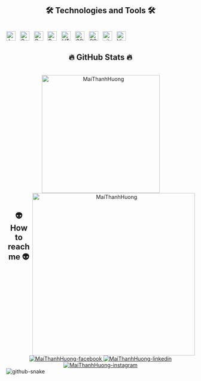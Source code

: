 <!-- Huong Mai -->


<h2 align="center">🛠 Technologies and Tools 🛠</h2>
<br>
<!-- https://simpleicons.org/ -->
<span><img src="https://img.shields.io/badge/JavaScript-282C34?logo=javascript&logoColor=F7DF1E" alt="JavaScript logo" title="JavaScript" height="25" /></span>
&nbsp;
<span><img src="https://img.shields.io/badge/C++-282C34?logo=cplusplus&logoColor=00599C" alt="C++ logo" title="C++" height="25" /></span>
&nbsp;
<span><img src="https://img.shields.io/badge/-282C34?logo=c&logoColor=A8B9CC" alt="C" title="C" height="25" /></span>
&nbsp;
<span><img src="https://img.shields.io/badge/Python-282C34?logo=python&logoColor=3666AB" alt="Python logo" title="MongoDB" height="25" /></span>
&nbsp;
<span><img src="https://img.shields.io/badge/HTML-282C34?logo=html5&logoColor=E34F26" alt="HTML logo" title="HTML5" height="25" /></span>
&nbsp;
<span><img src="https://img.shields.io/badge/CSS-282C34?logo=css3&logoColor=1572B6" alt="CSS logo" title="CSS3" height="25" /></span>
&nbsp;
<span><img src="https://img.shields.io/badge/SQL-282C34?logo=mysql&logoColor=4479A1" alt="SQL logo" title="SQL Server" height="25" /></span>
&nbsp;
<span><img src="https://img.shields.io/badge/git-282C34?logo=git&logoColor=F05032" alt="git logo" title="git" height="25" /></span>
&nbsp;
<span><img src="https://img.shields.io/badge/VS%20Code-282C34?logo=visual-studio-code&logoColor=007ACC" alt="Visual Studio Code logo" title="Visual Studio Code" height="25" /></span>
&nbsp;
 
<br>
<h2 align="center">🔥 GitHub Stats 🔥</h2>
<!-- https://github.com/anuraghazra/github-readme-stats -->
<br>
<div align=center>
  <a href="#" title="Huongdev">
    <img width="315" align="center" src="https://github-readme-stats.vercel.app/api/top-langs?username=MaiThanhHuong&hide=c%23,m,powershell,Mathematica,Ruby,Jav,Objective-C,Objective-C%2b%2b,Cuda&title_color=61dafb&text_color=ffffff&icon_color=61dafb&bg_color=20232a&langs_count=8&layout=compact&border_color=61dafb&hide_border=true" alt="MaiThanhHuong" />
  </a>
  <a href="#" title="Huongdev">
    <img align="right" width="434" src="https://github-readme-stats.vercel.app/api?username=MaiThanhHuong&show_icons=true&theme=react&border_color=61dafb&hide_border=true#gh-dark-mode-only" alt="MaiThanhHuong" />
  </a>
</div>

<br>
<h2 align="center">👽 How to reach me 👽</h2>
<br>
<!-- https://icons8.com -->
<div align="center">
  
  <a href="https://www.facebook.com/huong.maithanh94227/" target="blank">
    <img src="https://img.icons8.com/bubbles/100/000000/facebook-new.png" alt="MaiThanhHuong-facebook" />
  </a>
  <a href="https://www.linkedin.com/in/huongmaithanh/" target="blank">
    <img src="https://img.icons8.com/bubbles/100/000000/linkedin.png" alt="MaiThanhHuong-linkedin" />
  </a>
  <a href="https://www.instagram.com/huongggmeiii22/" target="blank">
    <img src="https://img.icons8.com/bubbles/100/000000/instagram.png" alt="MaiThanhHuong-instagram" />
  </a>
</div>


<picture>
  <source media="(prefers-color-scheme: dark)" srcset="github-snake-dark.svg" />
  <source media="(prefers-color-scheme: light)" srcset="github-snake.svg" />
  <img alt="github-snake" src="github-snake.svg" />
</picture>
